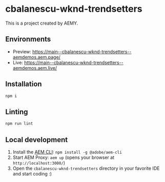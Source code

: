 # cbalanescu-wknd-trendsetters

This is a project created by AEMY.

## Environments

- Preview: https://main--cbalanescu-wknd-trendsetters--aemdemos.aem.page/
- Live: https://main--cbalanescu-wknd-trendsetters--aemdemos.aem.live/

## Installation

```sh
npm i
```

## Linting

```sh
npm run lint
```

## Local development

1. Install the [AEM CLI](https://github.com/adobe/helix-cli): `npm install -g @adobe/aem-cli`
1. Start AEM Proxy: `aem up` (opens your browser at `http://localhost:3000/`)
1. Open the `cbalanescu-wknd-trendsetters` directory in your favorite IDE and start coding :)